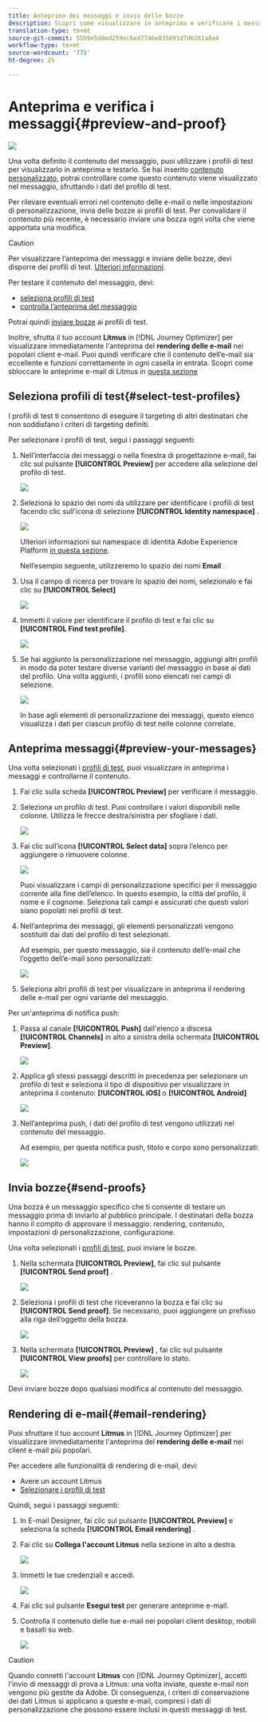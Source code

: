 ```yaml
---
title: Anteprima dei messaggi e invio delle bozze
description: Scopri come visualizzare in anteprima e verificare i messaggi
translation-type: tm+mt
source-git-commit: 55b9e5d8ed259ec6ed7746e835691d7d6261a8a4
workflow-type: tm+mt
source-wordcount: '775'
ht-degree: 2%

---
```


# Anteprima e verifica i messaggi{#preview-and-proof}

![](assets/do-not-localize/badge.png)

Una volta definito il contenuto del messaggio, puoi utilizzare i profili di test per visualizzarlo in anteprima e testarlo. Se hai inserito [contenuto personalizzato](personalization/personalize.md), potrai controllare come questo contenuto viene visualizzato nel messaggio, sfruttando i dati del profilo di test.

Per rilevare eventuali errori nel contenuto delle e-mail o nelle impostazioni di personalizzazione, invia delle bozze ai profili di test. Per convalidare il contenuto più recente, è necessario inviare una bozza ogni volta che viene apportata una modifica.

>[!CAUTION]
>
>Per visualizzare l’anteprima dei messaggi e inviare delle bozze, devi disporre dei profili di test. [Ulteriori informazioni](building-journeys/testing-the-journey.md#create-test-profile).

Per testare il contenuto del messaggio, devi:

* [seleziona profili di test](#select-test-profiles)
* [controlla l’anteprima del messaggio](#preview-your-messages)

Potrai quindi [inviare bozze](#send-proofs) ai profili di test.

Inoltre, sfrutta il tuo account **Litmus** in [!DNL Journey Optimizer] per visualizzare immediatamente l&#39;anteprima del **rendering delle e-mail** nei popolari client e-mail. Puoi quindi verificare che il contenuto dell’e-mail sia eccellente e funzioni correttamente in ogni casella in entrata. Scopri come sbloccare le anteprime e-mail di Litmus in [questa sezione](#email-rendering)

## Seleziona profili di test{#select-test-profiles}

I profili di test ti consentono di eseguire il targeting di altri destinatari che non soddisfano i criteri di targeting definiti.

Per selezionare i profili di test, segui i passaggi seguenti:

1. Nell’interfaccia dei messaggi o nella finestra di progettazione e-mail, fai clic sul pulsante **[!UICONTROL Preview]** per accedere alla selezione del profilo di test.

   ![](assets/email-preview-button.png)

1. Seleziona lo spazio dei nomi da utilizzare per identificare i profili di test facendo clic sull’icona di selezione **[!UICONTROL Identity namespace]** .

   ![](assets/previewselect-namespace.png)

   Ulteriori informazioni sui namespace di identità Adobe Experience Platform [in questa sezione](https://experienceleague.adobe.com/docs/experience-platform/identity/namespaces.html?lang=en#getting-started).

   Nell’esempio seguente, utilizzeremo lo spazio dei nomi **Email** .

1. Usa il campo di ricerca per trovare lo spazio dei nomi, selezionalo e fai clic su **[!UICONTROL Select]**

   ![](assets/preview-email-namespace.png)

1. Immetti il valore per identificare il profilo di test e fai clic su **[!UICONTROL Find test profile]**.

   ![](assets/preview-identity-value.png)

1. Se hai aggiunto la personalizzazione nel messaggio, aggiungi altri profili in modo da poter testare diverse varianti del messaggio in base ai dati del profilo. Una volta aggiunti, i profili sono elencati nei campi di selezione.

   ![](assets/preview-profile-list.png)

   In base agli elementi di personalizzazione dei messaggi, questo elenco visualizza i dati per ciascun profilo di test nelle colonne correlate.

## Anteprima messaggi{#preview-your-messages}

Una volta selezionati i [profili di test](#select-test-profiles), puoi visualizzare in anteprima i messaggi e controllarne il contenuto.

1. Fai clic sulla scheda **[!UICONTROL Preview]** per verificare il messaggio.

1. Seleziona un profilo di test. Puoi controllare i valori disponibili nelle colonne. Utilizza le frecce destra/sinistra per sfogliare i dati.

   ![](assets/preview-tab-select-profile.png)

1. Fai clic sull’icona **[!UICONTROL Select data]** sopra l’elenco per aggiungere o rimuovere colonne.

   ![](assets/preview-select-data.png)

   Puoi visualizzare i campi di personalizzazione specifici per il messaggio corrente alla fine dell’elenco. In questo esempio, la città del profilo, il nome e il cognome. Seleziona tali campi e assicurati che questi valori siano popolati nei profili di test.

1. Nell’anteprima dei messaggi, gli elementi personalizzati vengono sostituiti dai dati del profilo di test selezionati.

   Ad esempio, per questo messaggio, sia il contenuto dell’e-mail che l’oggetto dell’e-mail sono personalizzati:

   ![](assets/preview-test-profile.png)

1. Seleziona altri profili di test per visualizzare in anteprima il rendering delle e-mail per ogni variante del messaggio.

Per un&#39;anteprima di notifica push:

1. Passa al canale **[!UICONTROL Push]** dall&#39;elenco a discesa **[!UICONTROL Channels]** in alto a sinistra della schermata **[!UICONTROL Preview]**.

   ![](assets/preview-select-channel.png)

1. Applica gli stessi passaggi descritti in precedenza per selezionare un profilo di test e seleziona il tipo di dispositivo per visualizzare in anteprima il contenuto: **[!UICONTROL iOS]** o **[!UICONTROL Android]**

   ![](assets/preview-iOS.png)

1. Nell’anteprima push, i dati del profilo di test vengono utilizzati nel contenuto del messaggio.

   Ad esempio, per questa notifica push, titolo e corpo sono personalizzati:

   ![](assets/preview-android.png)

## Invia bozze{#send-proofs}

Una bozza è un messaggio specifico che ti consente di testare un messaggio prima di inviarlo al pubblico principale. I destinatari della bozza hanno il compito di approvare il messaggio: rendering, contenuto, impostazioni di personalizzazione, configurazione.

Una volta selezionati i [profili di test](#select-test-profiles), puoi inviare le bozze.

1. Nella schermata **[!UICONTROL Preview]**, fai clic sul pulsante **[!UICONTROL Send proof]** .

   ![](assets/send-proof-button.png)

1. Seleziona i profili di test che riceveranno la bozza e fai clic su **[!UICONTROL Send proof]**. Se necessario, puoi aggiungere un prefisso alla riga dell’oggetto della bozza.

   ![](assets/send-proof-select.png)

1. Nella schermata **[!UICONTROL Preview]** , fai clic sul pulsante **[!UICONTROL View proofs]** per controllare lo stato.

   ![](assets/send-proof-view.png)

Devi inviare bozze dopo qualsiasi modifica al contenuto del messaggio.

## Rendering di e-mail{#email-rendering}

Puoi sfruttare il tuo account **Litmus** in [!DNL Journey Optimizer] per visualizzare immediatamente l&#39;anteprima del **rendering delle e-mail** nei client e-mail più popolari.

Per accedere alle funzionalità di rendering di e-mail, devi:

* Avere un account Litmus
* [Selezionare i profili di test](#select-test-profiles)

Quindi, segui i passaggi seguenti:

1. In E-mail Designer, fai clic sul pulsante **[!UICONTROL Preview]** e seleziona la scheda **[!UICONTROL Email rendering]** .

1. Fai clic su **Collega l&#39;account Litmus** nella sezione in alto a destra.

   ![](assets/email-rendering-litmus.png)

1. Immetti le tue credenziali e accedi.

   ![](assets/email-rendering-credentials.png)

1. Fai clic sul pulsante **Esegui test** per generare anteprime e-mail.

1. Controlla il contenuto delle tue e-mail nei popolari client desktop, mobili e basati su web.

   ![](assets/email-rendering-previews.png)

>[!CAUTION]
>
>Quando connetti l&#39;account **Litmus** con [!DNL Journey Optimizer], accetti l&#39;invio di messaggi di prova a Litmus: una volta inviate, queste e-mail non vengono più gestite da Adobe. Di conseguenza, i criteri di conservazione dei dati Litmus si applicano a queste e-mail, compresi i dati di personalizzazione che possono essere inclusi in questi messaggi di test.

